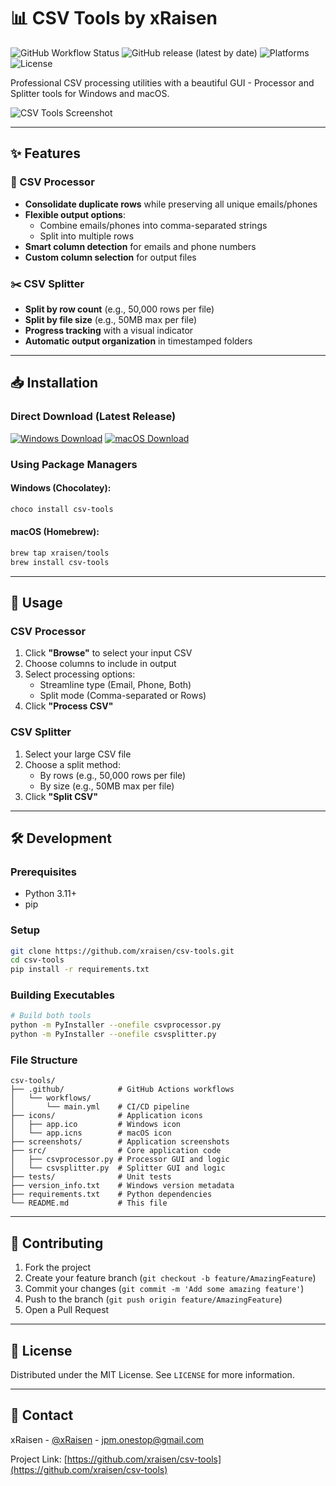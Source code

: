 # 📊 CSV Tools by xRaisen

![GitHub Workflow Status](https://img.shields.io/github/actions/workflow/status/xraisen/csv-tools/main.yml)
![GitHub release (latest by date)](https://img.shields.io/github/v/release/xraisen/csv-tools)
![Platforms](https://img.shields.io/badge/platforms-Windows%20%7C%20macOS-lightgrey)
![License](https://img.shields.io/badge/license-MIT-blue)

Professional CSV processing utilities with a beautiful GUI - Processor and Splitter tools for Windows and macOS.

![CSV Tools Screenshot](screenshots/main_window.png)

---

## ✨ Features

### 🔧 CSV Processor

- **Consolidate duplicate rows** while preserving all unique emails/phones
- **Flexible output options**:
  - Combine emails/phones into comma-separated strings
  - Split into multiple rows
- **Smart column detection** for emails and phone numbers
- **Custom column selection** for output files

### ✂️ CSV Splitter

- **Split by row count** (e.g., 50,000 rows per file)
- **Split by file size** (e.g., 50MB max per file)
- **Progress tracking** with a visual indicator
- **Automatic output organization** in timestamped folders

---

## 📥 Installation

### Direct Download (Latest Release)

[![Windows Download](https://img.shields.io/badge/Download-Windows-blue?logo=windows)](https://github.com/xraisen/csv-tools/releases/latest/download/csvprocessor_windows.exe)
[![macOS Download](https://img.shields.io/badge/Download-macOS-silver?logo=apple)](https://github.com/xraisen/csv-tools/releases/latest/download/csvprocessor_macos)

### Using Package Managers

#### Windows (Chocolatey):
```powershell
choco install csv-tools
```

#### macOS (Homebrew):
```bash
brew tap xraisen/tools
brew install csv-tools
```

---

## 🚀 Usage

### CSV Processor

1. Click **"Browse"** to select your input CSV
2. Choose columns to include in output
3. Select processing options:
   - Streamline type (Email, Phone, Both)
   - Split mode (Comma-separated or Rows)
4. Click **"Process CSV"**

### CSV Splitter

1. Select your large CSV file
2. Choose a split method:
   - By rows (e.g., 50,000 rows per file)
   - By size (e.g., 50MB max per file)
3. Click **"Split CSV"**

---

## 🛠️ Development

### Prerequisites

- Python 3.11+
- pip

### Setup

```bash
git clone https://github.com/xraisen/csv-tools.git
cd csv-tools
pip install -r requirements.txt
```

### Building Executables

```bash
# Build both tools
python -m PyInstaller --onefile csvprocessor.py
python -m PyInstaller --onefile csvsplitter.py
```

### File Structure

```
csv-tools/
├── .github/            # GitHub Actions workflows
│   └── workflows/
│       └── main.yml    # CI/CD pipeline
├── icons/              # Application icons
│   ├── app.ico         # Windows icon
│   └── app.icns        # macOS icon
├── screenshots/        # Application screenshots
├── src/                # Core application code
│   ├── csvprocessor.py # Processor GUI and logic
│   └── csvsplitter.py  # Splitter GUI and logic
├── tests/              # Unit tests
├── version_info.txt    # Windows version metadata
├── requirements.txt    # Python dependencies
└── README.md           # This file
```

---

## 🤝 Contributing

1. Fork the project
2. Create your feature branch (`git checkout -b feature/AmazingFeature`)
3. Commit your changes (`git commit -m 'Add some amazing feature'`)
4. Push to the branch (`git push origin feature/AmazingFeature`)
5. Open a Pull Request

---

## 📜 License

Distributed under the MIT License. See `LICENSE` for more information.

---

## 📧 Contact

xRaisen - [@xRaisen](https://twitter.com/xRaisen) - jpm.onestop@gmail.com

Project Link: [https://github.com/xraisen/csv-tools](https://github.com/xraisen/csv-tools)

